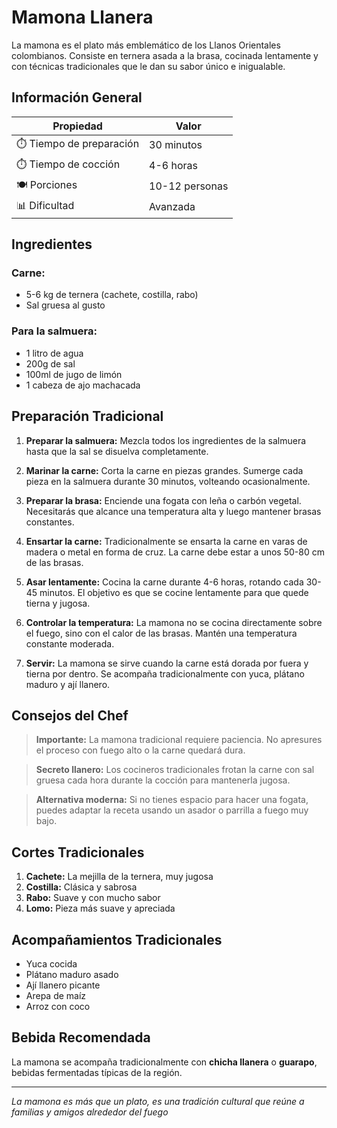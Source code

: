 # Mamona Llanera

La mamona es el plato más emblemático de los Llanos Orientales colombianos. Consiste en ternera asada a la brasa, cocinada lentamente y con técnicas tradicionales que le dan su sabor único e inigualable.

## Información General

| Propiedad | Valor |
|-----------|-------|
| ⏱️ Tiempo de preparación | 30 minutos |
| ⏱️ Tiempo de cocción | 4-6 horas |
| 🍽️ Porciones | 10-12 personas |
| 📊 Dificultad | Avanzada |

## Ingredientes

### Carne:
- 5-6 kg de ternera (cachete, costilla, rabo)
- Sal gruesa al gusto

### Para la salmuera:
- 1 litro de agua
- 200g de sal
- 100ml de jugo de limón
- 1 cabeza de ajo machacada

## Preparación Tradicional

1. **Preparar la salmuera:** Mezcla todos los ingredientes de la salmuera hasta que la sal se disuelva completamente.

2. **Marinar la carne:** Corta la carne en piezas grandes. Sumerge cada pieza en la salmuera durante 30 minutos, volteando ocasionalmente.

3. **Preparar la brasa:** Enciende una fogata con leña o carbón vegetal. Necesitarás que alcance una temperatura alta y luego mantener brasas constantes.

4. **Ensartar la carne:** Tradicionalmente se ensarta la carne en varas de madera o metal en forma de cruz. La carne debe estar a unos 50-80 cm de las brasas.

5. **Asar lentamente:** Cocina la carne durante 4-6 horas, rotando cada 30-45 minutos. El objetivo es que se cocine lentamente para que quede tierna y jugosa.

6. **Controlar la temperatura:** La mamona no se cocina directamente sobre el fuego, sino con el calor de las brasas. Mantén una temperatura constante moderada.

7. **Servir:** La mamona se sirve cuando la carne está dorada por fuera y tierna por dentro. Se acompaña tradicionalmente con yuca, plátano maduro y ají llanero.

## Consejos del Chef

> **Importante:** La mamona tradicional requiere paciencia. No apresures el proceso con fuego alto o la carne quedará dura.

> **Secreto llanero:** Los cocineros tradicionales frotan la carne con sal gruesa cada hora durante la cocción para mantenerla jugosa.

> **Alternativa moderna:** Si no tienes espacio para hacer una fogata, puedes adaptar la receta usando un asador o parrilla a fuego muy bajo.

## Cortes Tradicionales

1. **Cachete:** La mejilla de la ternera, muy jugosa
2. **Costilla:** Clásica y sabrosa
3. **Rabo:** Suave y con mucho sabor
4. **Lomo:** Pieza más suave y apreciada

## Acompañamientos Tradicionales

- Yuca cocida
- Plátano maduro asado
- Ají llanero picante
- Arepa de maíz
- Arroz con coco

## Bebida Recomendada

La mamona se acompaña tradicionalmente con **chicha llanera** o **guarapo**, bebidas fermentadas típicas de la región.

---

*La mamona es más que un plato, es una tradición cultural que reúne a familias y amigos alrededor del fuego*
